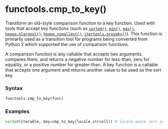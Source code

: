 # functools.cmp_to_key()

Transform an old-style comparison function to a key function. Used with tools that accept key functions (such as [`sorted()`](/built-in-functions/sorted.md), [`min()`](/built-in-functions/min.md), [`max()`](/built-in-functions/max.md), [`heapq.nlargest()`](/modules/heapq/nlargest.md), [`heapq.nsmallest()`](/modules/heapq/nsmallest.md), [`itertools.groupby()`](/modules/itertools/groupby.md)). This function is primarily used as a transition tool for programs being converted from Python 2 which supported the use of comparison functions.

A comparison function is any callable that accepts two arguments, compares them, and returns a negative number for less-than, zero for equality, or a positive number for greater-than. A key function is a callable that accepts one argument and returns another value to be used as the sort key.

### Syntax

```python
functools.cmp_to_key(func)
```

### Examples

```python
sorted(iterable, key=cmp_to_key(locale.strcoll)) # locale-aware sort order
```
